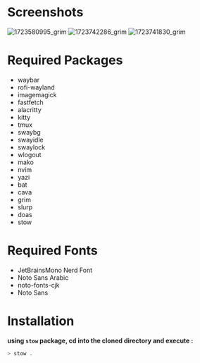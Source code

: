 # Screenshots
![1723580995_grim](https://github.com/user-attachments/assets/ff56aab7-c1c0-49fb-91cb-fddd4ca0ca1d)
![1723742286_grim](https://github.com/user-attachments/assets/e13fa669-79b9-4c15-a40b-e44c9e8ddfb7)
![1723741830_grim](https://github.com/user-attachments/assets/4835491f-3086-4e6e-9b44-c40e85d21028)

# Required Packages
- waybar
- rofi-wayland
- imagemagick
-  fastfetch
-  alacritty
- kitty
- tmux
- swaybg
- swayidle
- swaylock
- wlogout
- mako
- nvim
- yazi
- bat
- cava
- grim
- slurp
- doas
- stow

# Required Fonts
- JetBrainsMono Nerd Font
- Noto Sans Arabic
- noto-fonts-cjk
- Noto Sans

# Installation
**using `stow` package, cd into the cloned directory and execute :**
```bash
> stow .
```
